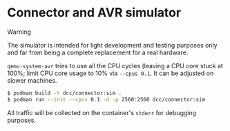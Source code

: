 # Connector and AVR simulator

> [!WARNING]
> The simulator is intended for light development and testing purposes only and far from being a complete replacement for a real hardware.

`qemu-system-avr` tries to use all the CPU cycles (leaving a CPU core stuck at 100%; limit CPU core usage to 10% via `--cpus 0.1`. It can be adjusted on slower machines.

```bash
$ podman build -t dcc/connector:sim .
$ podman run --init --cpus 0.1 -d -p 2560:2560 dcc/connector:sim
```

All traffic will be collected on the container's `stderr` for debugging purposes.
